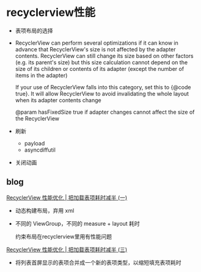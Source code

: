 # recyclerview性能

+ 表项布局的选择

+ RecyclerView can perform several optimizations if it can know in advance that RecyclerView's size is not affected by the adapter contents. RecyclerView can still change its size based on other factors (e.g. its parent's size) but this size calculation cannot depend on the size of its children or contents of its adapter (except the number of items in the adapter)
  
  If your use of RecyclerView falls into this category, set this to {@code true}. It will allow RecyclerView to avoid invalidating the whole layout when its adapter contents change
  
  @param hasFixedSize true if adapter changes cannot affect the size of the RecyclerView

+ 刷新
  
  + payload
  + asyncdiffutil

+ 关闭动画

## blog

[RecyclerView 性能优化 | 把加载表项耗时减半 (一)](https://juejin.cn/post/6939666015500369950)

+ 动态构建布局，弃用 xml

+ 不同的 ViewGroup，不同的 measure + layout 耗时
  
  约束布局在recyclerview里用有性能问题

[RecyclerView 性能优化 | 把加载表项耗时减半 (三)](https://juejin.cn/post/6954892589539524615)

+ 将列表首屏显示的表项合并成一个新的表项类型，以缩短填充表项耗时
